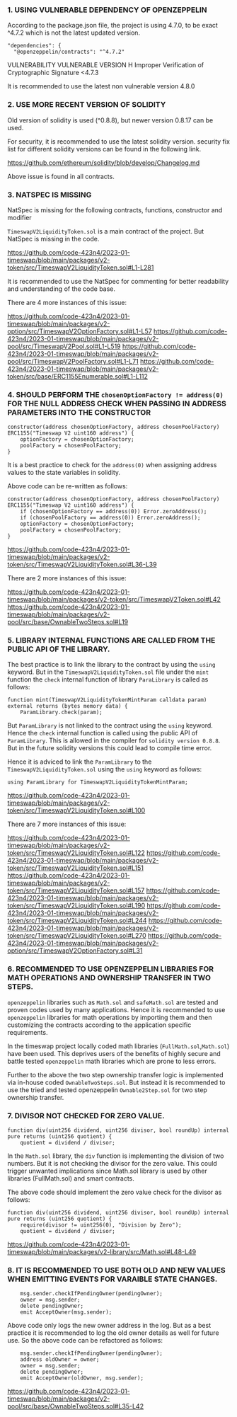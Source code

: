 ### 1. USING VULNERABLE DEPENDENCY OF OPENZEPPELIN

According to the package.json file, the project is using 4.7.0, to be exact ^4.7.2 which is not the latest updated version.

    "dependencies": {
      "@openzeppelin/contracts": "^4.7.2"

VULNERABILITY	VULNERABLE VERSION
H    	Improper Verification of Cryptographic Signature	<4.7.3

It is recommended to use the latest non vulnerable version 4.8.0

### 2. USE MORE RECENT VERSION OF SOLIDITY

Old version of solidity is used (^0.8.8), but newer version 0.8.17 can be used.

For security, it is recommended to use the latest solidity version.
security fix list for different solidity versions can be found in the following link.

https://github.com/ethereum/solidity/blob/develop/Changelog.md

Above issue is found in all contracts.

### 3. NATSPEC IS MISSING

NatSpec is missing for the following contracts, functions, constructor and modifier

`TimeswapV2LiquidityToken.sol` is a main contract of the project. But NatSpec is missing in the code. 
	
https://github.com/code-423n4/2023-01-timeswap/blob/main/packages/v2-token/src/TimeswapV2LiquidityToken.sol#L1-L281

It is recommended to use the NatSpec for commenting for better readability and understanding of the code base.
	
There are 4 more instances of this issue:

https://github.com/code-423n4/2023-01-timeswap/blob/main/packages/v2-option/src/TimeswapV2OptionFactory.sol#L1-L57
https://github.com/code-423n4/2023-01-timeswap/blob/main/packages/v2-pool/src/TimeswapV2Pool.sol#L1-L519
https://github.com/code-423n4/2023-01-timeswap/blob/main/packages/v2-pool/src/TimeswapV2PoolFactory.sol#L1-L71
https://github.com/code-423n4/2023-01-timeswap/blob/main/packages/v2-token/src/base/ERC1155Enumerable.sol#L1-L112

### 4. SHOULD PERFORM THE `chosenOptionFactory != address(0)` FOR THE NULL ADDRESS CHECK WHEN PASSING IN ADDRESS PARAMETERS INTO THE CONSTRUCTOR

    constructor(address chosenOptionFactory, address chosenPoolFactory) ERC1155("Timeswap V2 uint160 address") {
        optionFactory = chosenOptionFactory;
        poolFactory = chosenPoolFactory;
    }

It is a best practice to check for the `address(0)` when assigning address values to the state variables in solidity.

Above code can be re-written as follows:

    constructor(address chosenOptionFactory, address chosenPoolFactory) ERC1155("Timeswap V2 uint160 address") {
        if (chosenOptionFactory == address(0)) Error.zeroAddress();
        if (chosenPoolFactory == address(0)) Error.zeroAddress();		
        optionFactory = chosenOptionFactory;
        poolFactory = chosenPoolFactory;
    } 

https://github.com/code-423n4/2023-01-timeswap/blob/main/packages/v2-token/src/TimeswapV2LiquidityToken.sol#L36-L39

There are 2 more instances of this issue:

https://github.com/code-423n4/2023-01-timeswap/blob/main/packages/v2-token/src/TimeswapV2Token.sol#L42
https://github.com/code-423n4/2023-01-timeswap/blob/main/packages/v2-pool/src/base/OwnableTwoSteps.sol#L19

### 5. LIBRARY INTERNAL FUNCTIONS ARE CALLED FROM THE PUBLIC API OF THE LIBRARY.

The best practice is to link the library to the contract by using the `using` keyword. 
But in the `TimeswapV2LiquidityToken.sol` file under the `mint` function the `check` internal function of library `ParaLibrary` is called as follows:

    function mint(TimeswapV2LiquidityTokenMintParam calldata param) external returns (bytes memory data) {
        ParamLibrary.check(param);
		
But `ParamLibrary` is not linked to the contract using the `using` keyword. Hence the `check` internal function is called using the public API of `ParamLibrary`.
This is allowed in the compiler for `solidity version 0.8.8`. But in the future solidity versions this could lead to compile time error.

Hence it is adviced to link the `ParamLibrary` to the `TimeswapV2LiquidityToken.sol` using the `using` keyword as follows:

    using ParamLibrary for TimeswapV2LiquidityTokenMintParam;  

https://github.com/code-423n4/2023-01-timeswap/blob/main/packages/v2-token/src/TimeswapV2LiquidityToken.sol#L100

There are 7 more instances of this issue:

https://github.com/code-423n4/2023-01-timeswap/blob/main/packages/v2-token/src/TimeswapV2LiquidityToken.sol#L122
https://github.com/code-423n4/2023-01-timeswap/blob/main/packages/v2-token/src/TimeswapV2LiquidityToken.sol#L151	
https://github.com/code-423n4/2023-01-timeswap/blob/main/packages/v2-token/src/TimeswapV2LiquidityToken.sol#L157
https://github.com/code-423n4/2023-01-timeswap/blob/main/packages/v2-token/src/TimeswapV2LiquidityToken.sol#L190
https://github.com/code-423n4/2023-01-timeswap/blob/main/packages/v2-token/src/TimeswapV2LiquidityToken.sol#L244
https://github.com/code-423n4/2023-01-timeswap/blob/main/packages/v2-token/src/TimeswapV2LiquidityToken.sol#L270
https://github.com/code-423n4/2023-01-timeswap/blob/main/packages/v2-option/src/TimeswapV2OptionFactory.sol#L31

### 6. RECOMMENDED TO USE OPENZEPPELIN LIBRARIES FOR MATH OPERATIONS AND OWNERSHIP TRANSFER IN TWO STEPS.

`openzeppelin` libraries such as `Math.sol` and `safeMath.sol` are tested and proven codes used by many applications.
Hence it is recommended to use `openzeppelin` libraries for math operations by importing them and then customizing the contracts according to the application specific requirements.

In the timeswap project locally coded math libraries (`FullMath.sol`,`Math.sol`) have been used. This deprives users of the benefits of highly secure and battle tested `openzeppelin` math libraries which are prone to less errors.

Further to the above the two step ownership transfer logic is implemented via in-house coded `OwnableTwoSteps.sol`. But instead it is recommended to use the tried and tested openzeppelin `Ownable2Step.sol` for two step ownership transfer.

### 7. DIVISOR NOT CHECKED FOR ZERO VALUE.

    function div(uint256 dividend, uint256 divisor, bool roundUp) internal pure returns (uint256 quotient) {
        quotient = dividend / divisor;
		
In the `Math.sol` library, the `div` function is implementing the division of two numbers.
But it is not checking the divisor for the zero value. This could trigger unwanted implications since Math.sol library is used by other libraries (FullMath.sol) and smart contracts.

The above code should implement the zero value check for the divisor as follows:

    function div(uint256 dividend, uint256 divisor, bool roundUp) internal pure returns (uint256 quotient) {
		require(divisor != uint256(0), "Division by Zero");
        quotient = dividend / divisor; 	
		
https://github.com/code-423n4/2023-01-timeswap/blob/main/packages/v2-library/src/Math.sol#L48-L49

### 8. IT IS RECOMMENDED TO USE BOTH OLD AND NEW VALUES WHEN EMITTING EVENTS FOR VARAIBLE STATE CHANGES.

        msg.sender.checkIfPendingOwner(pendingOwner);
        owner = msg.sender;
        delete pendingOwner;
        emit AcceptOwner(msg.sender); 
		
Above code only logs the new owner address in the log. But as a best practice it is recommended to log the old owner details as well for future use.
So the above code can be refactored as follows:

        msg.sender.checkIfPendingOwner(pendingOwner);
		address oldOwner = owner;
        owner = msg.sender;
        delete pendingOwner;
        emit AcceptOwner(oldOwner, msg.sender);

https://github.com/code-423n4/2023-01-timeswap/blob/main/packages/v2-pool/src/base/OwnableTwoSteps.sol#L35-L42

